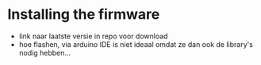 # Installing the firmware

* link naar laatste versie in repo voor download
* hoe flashen, via arduino IDE is niet ideaal omdat ze dan ook de library's nodig hebben...


